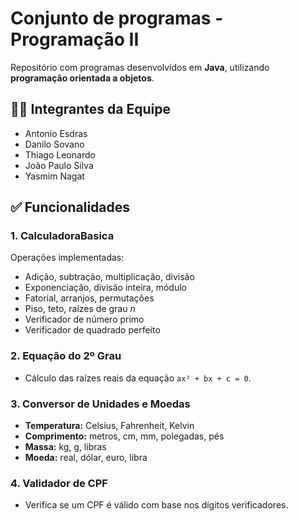 # Conjunto de programas - Programação II

Repositório com programas desenvolvidos em **Java**, utilizando **programação orientada a objetos**.
## 👨‍💻 Integrantes da Equipe

- Antonio Esdras  
- Danilo Sovano  
- Thiago Leonardo  
- João Paulo Silva  
- Yasmim Nagat
  
## ✅ Funcionalidades

### 1. CalculadoraBasica
Operações implementadas:
- Adição, subtração, multiplicação, divisão
- Exponenciação, divisão inteira, módulo
- Fatorial, arranjos, permutações
- Piso, teto, raízes de grau *n*
- Verificador de número primo
- Verificador de quadrado perfeito

### 2. Equação do 2º Grau
- Cálculo das raízes reais da equação `ax² + bx + c = 0`.

### 3. Conversor de Unidades e Moedas
- **Temperatura:** Celsius, Fahrenheit, Kelvin  
- **Comprimento:** metros, cm, mm, polegadas, pés  
- **Massa:** kg, g, libras  
- **Moeda:** real, dólar, euro, libra

### 4. Validador de CPF
- Verifica se um CPF é válido com base nos dígitos verificadores.
